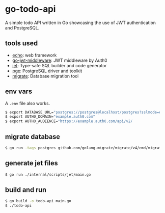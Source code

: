 # go-todo-api

A simple todo API written in Go showcasing the use of JWT authentication and PostgreSQL.

## tools used

- [echo](https://github.com/labstack/echo): web framework
- [go-jwt-middleware](https://github.com/auth0/go-jwt-middleware): JWT middleware by Auth0
- [jet](https://github.com/go-jet/jet): Type-safe SQL builder and code generator
- [pgx](https://github.com/jackc/pgx): PostgreSQL driver and toolkit
- [migrate](https://github.com/golang-migrate/migrate): Database migration tool

## env vars

A `.env` file also works.

```bash
$ export DATABASE_URL="postgres://postgres@localhost/postgres?sslmode=disable"
$ export AUTH0_DOMAIN="example.auth0.com"
$ export AUTH0_AUDIENCE="https://example.auth0.com/api/v2/
```

## migrate database

```bash
$ go run -tags postgres github.com/golang-migrate/migrate/v4/cmd/migrate -path ./migrations -database postgresql://postgres@localhost/postgres?sslmode=disable up
```

## generate jet files

```bash
$ go run ./internal/scripts/jet/main.go
```

## build and run

```bash
$ go build -o todo-api main.go
$ ./todo-api
```
